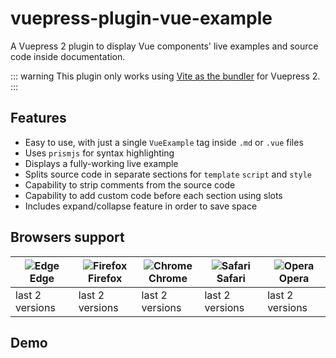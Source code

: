 # vuepress-plugin-vue-example

A Vuepress 2 plugin to display Vue components' live examples and source code inside documentation.

::: warning
This plugin only works using [Vite as the bundler](https://v2.vuepress.vuejs.org/guide/bundler.html) for Vuepress 2.
:::

## Features

- Easy to use, with just a single `VueExample` tag inside `.md` or `.vue` files
- Uses `prismjs` for syntax highlighting
- Displays a fully-working live example
- Splits source code in separate sections for `template` `script` and `style`
- Capability to strip comments from the source code
- Capability to add custom code before each section using slots
- Includes expand/collapse feature in order to save space

## Browsers support

| ![Edge](https://raw.githubusercontent.com/alrra/browser-logos/master/src/edge/edge_48x48.png)<br/>Edge | ![Firefox](https://raw.githubusercontent.com/alrra/browser-logos/master/src/firefox/firefox_48x48.png)<br/>Firefox | ![Chrome](https://raw.githubusercontent.com/alrra/browser-logos/master/src/chrome/chrome_48x48.png)<br/>Chrome | ![Safari](https://raw.githubusercontent.com/alrra/browser-logos/master/src/safari/safari_48x48.png)<br/>Safari | ![Opera](https://raw.githubusercontent.com/alrra/browser-logos/master/src/opera/opera_48x48.png)<br/>Opera |
| ------------------------------------------------------------------------------------------------------ | ------------------------------------------------------------------------------------------------------------------ | -------------------------------------------------------------------------------------------------------------- | -------------------------------------------------------------------------------------------------------------- | ---------------------------------------------------------------------------------------------------------- |
| last 2 versions                                                                                        | last 2 versions                                                                                                    | last 2 versions                                                                                                | last 2 versions                                                                                                | last 2 versions                                                                                            |

## Demo

<Example1 />
